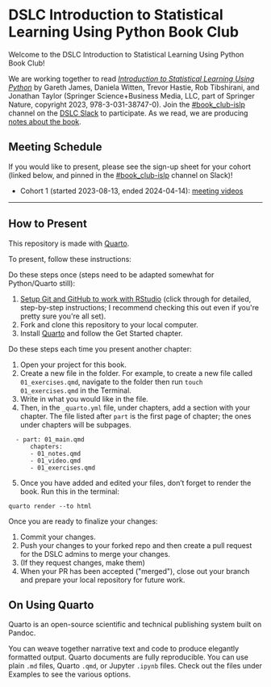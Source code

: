 # DSLC Introduction to Statistical Learning Using Python Book Club

Welcome to the DSLC Introduction to Statistical Learning Using Python Book Club!

We are working together to read [_Introduction to Statistical Learning Using Python_](https://www.statlearning.com) by Gareth James, Daniela Witten, Trevor Hastie, Rob Tibshirani, and Jonathan Taylor (Springer Science+Business Media, LLC, part of Springer Nature, copyright 2023, 978-3-031-38747-0).
Join the [#book_club-islp](https://dslcio.slack.com/archives/C05K1HJEXFA) channel on the [DSLC Slack](https://dslc.io/join) to participate.
As we read, we are producing [notes about the book](https://r4ds.github.io/bookclub-islp/).

## Meeting Schedule

If you would like to present, please see the sign-up sheet for your cohort (linked below, and pinned in the [#book_club-islp](https://dslcio.slack.com/archives/C05K1HJEXFA) channel on Slack)!

- Cohort 1 (started 2023-08-13, ended 2024-04-14): [meeting videos](https://youtube.com/playlist?list=PL3x6DOfs2NGgqCo62O0lDTcJLvGpyG8_g)

<hr>

## How to Present

This repository is made with [Quarto](https://quarto.org/).

To present, follow these instructions:

Do these steps once (steps need to be adapted somewhat for Python/Quarto still):

1. [Setup Git and GitHub to work with RStudio](https://github.com/r4ds/bookclub-setup) (click through for detailed, step-by-step instructions; I recommend checking this out even if you're pretty sure you're all set).
2. Fork and clone this repository to your local computer.
3. Install [Quarto](https://quarto.org/docs/get-started/) and follow the Get Started chapter.

Do these steps each time you present another chapter:

1. Open your project for this book.
2. Create a new file in the folder. For example, to create a new file called `01_exercises.qmd`, navigate to the folder then run `touch 01_exercises.qmd` in the Terminal. 
3. Write in what you would like in the file.
4. Then, in the `_quarto.yml` file, under chapters, add a section with your chapter. The file listed after `part` is the first page of chapter; the ones under chapters will be subpages.

```
  - part: 01_main.qmd
      chapters: 
      - 01_notes.qmd
      - 01_video.qmd
      - 01_exercises.qmd
```

5. Once you have added and edited your files, don’t forget to render the book. Run this in the terminal:

```
quarto render --to html
```

Once you are ready to finalize your changes:

1. Commit your changes.
2. Push your changes to your forked repo and then create a pull request for the DSLC admins to merge your changes.
3. (If they request changes, make them)
4. When your PR has been accepted ("merged"), close out your branch and prepare your local repository for future work.

## On Using Quarto

Quarto is an open-source scientific and technical publishing system built on Pandoc.

You can weave together narrative text and code to produce elegantly formatted output. Quarto documents are fully reproducible. You can use plain `.md` files, Quarto `.qmd`, or Jupyter `.ipynb` files. Check out the files under Examples to see the various options.
